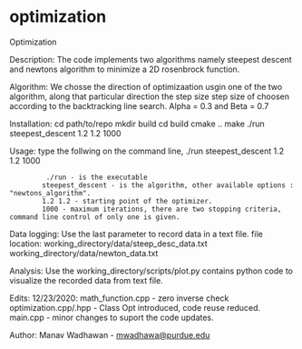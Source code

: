 # optimization

Optimization

Description:
The code implements two algorithms namely steepest descent and newtons algorithm to minimize a 2D rosenbrock function.

Algorithm:
    We chosse the direction of optimizaation usgin one of the two algorithm, along that particular direction the step size 
    step size of choosen according to the backtracking line search. Alpha = 0.3 and Beta = 0.7

Installation:
    cd path/to/repo
    mkdir build
    cd build
    cmake ..
    make
    ./run steepest_descent 1.2 1.2 1000

Usage:
type the follwing on the command line,
    ./run steepest_descent 1.2 1.2 1000

             ./run - is the executable
            steepest_descent - is the algorithm, other available options : "newtons_algorithm".
            1.2 1.2 - starting point of the optimizer.
            1000 - maximum iterations, there are two stopping criteria, command line control of only one is given.

Data logging:
    Use the last parameter to record data in a text file.
    file location: working_directory/data/steep_desc_data.txt
                    working_directory/data/newton_data.txt

Analysis:
    Use the working_directory/scripts/plot.py
    contains python code to visualize the recorded data from text file.

Edits:
	12/23/2020:
	math_function.cpp - zero inverse check
	optimization.cpp/.hpp - Class Opt introduced, code reuse reduced.
	main.cpp - minor changes to suport the code updates.



Author:
    Manav Wadhawan - mwadhawa@purdue.edu

